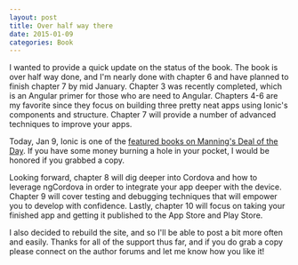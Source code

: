 ```yaml
---
layout: post
title: Over half way there
date: 2015-01-09
categories: Book
---
```

I wanted to provide a quick update on the status of the book. The book is over half way done, and I'm nearly done with chapter 6 and have planned to finish chapter 7 by mid January. Chapter 3 was recently completed, which is an Angular primer for those who are need to Angular. Chapters 4-6 are my favorite since they focus on building three pretty neat apps using Ionic's components and structure. Chapter 7 will provide a number of advanced techniques to improve your apps.

<!--more-->

Today, Jan 9, Ionic is one of the [featured books on Manning's Deal of the Day](http://www.manning.com/wilken?a_aid=ionicinaction). If you have some money burning a hole in your pocket, I would be honored if you grabbed a copy.

Looking forward, chapter 8 will dig deeper into Cordova and how to leverage ngCordova in order to integrate your app deeper with the device. Chapter 9 will cover testing and debugging techniques that will empower you to develop with confidence. Lastly, chapter 10 will focus on taking your finished app and getting it published to the App Store and Play Store.

I also decided to rebuild the site, and so I'll be able to post a bit more often and easily. Thanks for all of the support thus far, and if you do grab a copy please connect on the author forums and let me know how you like it!
